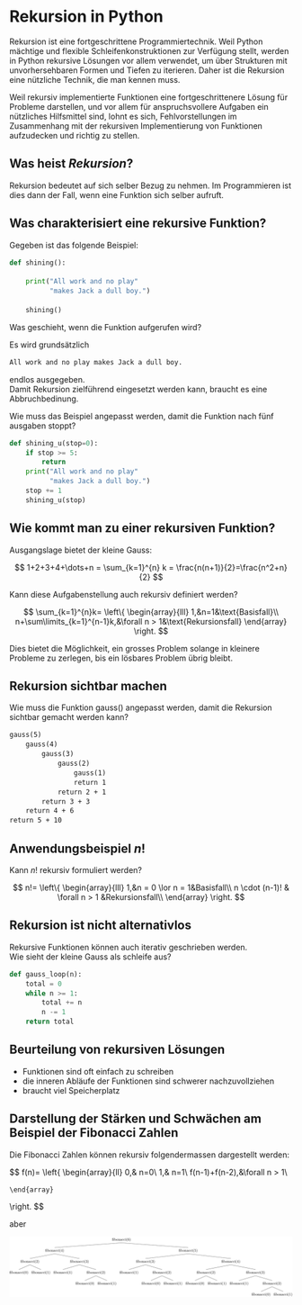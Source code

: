 # Rekursion in Python

Rekursion ist eine fortgeschrittene Programmiertechnik. Weil Python 
mächtige und flexible Schleifenkonstruktionen zur Verfügung stellt,
werden in Python rekursive Lösungen vor allem verwendet, um über
Strukturen mit unvorhersehbaren Formen und Tiefen zu
iterieren. Daher ist die Rekursion eine
nützliche Technik, die man kennen muss.

Weil rekursiv implementierte Funktionen eine fortgeschrittenere Lösung
für Probleme darstellen, und vor allem für anspruchsvollere Aufgaben ein
nützliches Hilfsmittel sind, lohnt es sich, Fehlvorstellungen im
Zusammenhang mit der rekursiven Implementierung von Funktionen
aufzudecken und richtig zu stellen. 

## Was heist *Rekursion*?

Rekursion bedeutet auf sich selber Bezug zu nehmen. Im Programmieren ist
dies dann der Fall, wenn eine Funktion sich selber aufruft.

## Was charakterisiert eine rekursive Funktion?

Gegeben ist das folgende Beispiel:

```python
def shining():
    
    print("All work and no play"
          "makes Jack a dull boy.")
    
    shining()
```

Was geschieht, wenn die Funktion aufgerufen wird?

Es wird grundsätzlich

```txt
All work and no play makes Jack a dull boy.
```

endlos ausgegeben.  
Damit Rekursion zielführend eingesetzt werden kann, braucht es eine
Abbruchbedinung.

Wie muss das Beispiel angepasst werden, damit die Funktion nach fünf
ausgaben stoppt?

```python
def shining_u(stop=0):
    if stop >= 5:
        return
    print("All work and no play"
          "makes Jack a dull boy.")
    stop += 1
    shining_u(stop)
```

## Wie kommt man zu einer rekursiven Funktion?

Ausgangslage bietet der kleine Gauss:

$$
1+2+3+4+\dots+n = \sum_{k=1}^{n} k = \frac{n(n+1)}{2}=\frac{n^2+n}{2}
$$

Kann diese Aufgabenstellung auch rekursiv definiert werden?

$$
\sum_{k=1}^{n}k=
\left\{
    \begin{array}{lll}
        1,&n=1&\text{Basisfall}\\
        n+\sum\limits_{k=1}^{n-1}k,&\forall n > 1&\text{Rekursionsfall}
    \end{array}
\right.
$$

Dies bietet die Möglichkeit, ein grosses Problem solange in kleinere
Probleme zu zerlegen, bis ein lösbares Problem übrig bleibt.

## Rekursion sichtbar machen

Wie muss die Funktion gauss() angepasst werden, damit die Rekursion
sichtbar gemacht werden kann?

```txt
gauss(5)
    gauss(4)
        gauss(3)
            gauss(2)
                gauss(1)
                return 1
            return 2 + 1
        return 3 + 3
    return 4 + 6
return 5 + 10
```

## Anwendungsbeispiel $n!$

Kann $n!$ rekursiv formuliert werden?

$$
n!=
\left\{
    \begin{array}{lll}
    1,&n = 0 \lor n = 1&Basisfall\\
    n \cdot (n-1)! & \forall n > 1 &Rekursionsfall\\
    \end{array}
\right.
$$

## Rekursion ist nicht alternativlos

Rekursive Funktionen können auch iterativ geschrieben werden.  
Wie sieht der kleine Gauss als schleife aus?

```python
def gauss_loop(n):
    total = 0
    while n >= 1:
        total += n
        n -= 1
    return total
```

## Beurteilung von rekursiven Lösungen

- Funktionen sind oft einfach zu schreiben
- die inneren Abläufe der Funktionen sind schwerer nachzuvollziehen
- braucht viel Speicherplatz

## Darstellung der Stärken und Schwächen am Beispiel der Fibonacci Zahlen

Die Fibonacci Zahlen können rekursiv folgendermassen dargestellt werden:

$$
f(n)=
\left\{
    \begin{array}{ll}
    0,& n=0\\
    1,& n=1\\
    f(n-1)+f(n-2),&\forall n > 1\\
    
    \end{array}
\right.
$$

aber

![Visualisierung der Aufrufe für fibonacci(6)](./fibonacci.svg)
